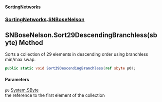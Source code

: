 #### [SortingNetworks](index.md 'index')
### [SortingNetworks](SortingNetworks.md 'SortingNetworks').[SNBoseNelson](SortingNetworks_SNBoseNelson.md 'SortingNetworks.SNBoseNelson')
## SNBoseNelson.Sort29DescendingBranchless(sbyte) Method
Sorts a collection of 29 elements in descending order using branchless min/max swap.  
```csharp
public static void Sort29DescendingBranchless(ref sbyte p0);
```
#### Parameters
<a name='SortingNetworks_SNBoseNelson_Sort29DescendingBranchless(sbyte)_p0'></a>
`p0` [System.SByte](https://docs.microsoft.com/en-us/dotnet/api/System.SByte 'System.SByte')  
the reference to the first element of the collection
  
